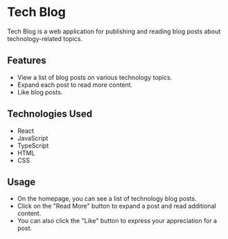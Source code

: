 # Tech Blog

Tech Blog is a web application for publishing and reading blog posts about technology-related topics.

## Features

- View a list of blog posts on various technology topics.
- Expand each post to read more content.
- Like blog posts.

## Technologies Used

- React
- JavaScript
- TypeScript
- HTML
- CSS

## Usage

- On the homepage, you can see a list of technology blog posts.
- Click on the "Read More" button to expand a post and read additional content.
- You can also click the "Like" button to express your appreciation for a post.
